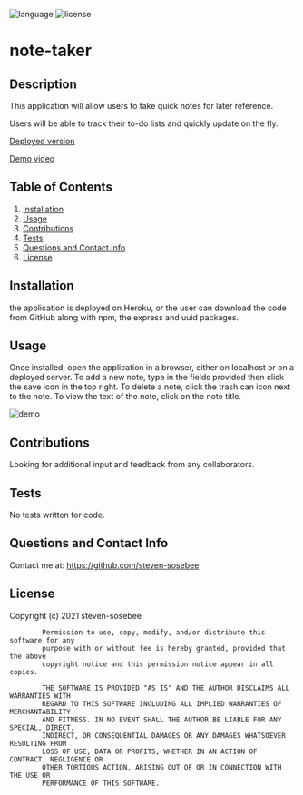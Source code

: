
![language](https://img.shields.io/github/languages/top/steven-sosebee/note-taker)
![license](https://img.shields.io/github/license/steven-sosebee/note-taker)


# note-taker

## Description

This application will allow users to take quick notes for later reference.

Users will be able to track their to-do lists and quickly update on the fly.

[Deployed version](https://sws-note-taker.herokuapp.com/)

[Demo video](https://drive.google.com/file/d/1yWUgeCN4MimMDHg3dmL_UkdyVTzqKYui/view)

## Table of Contents
1. [Installation](#installation)
2. [Usage](#usage)
3. [Contributions](#contributions)
4. [Tests](#tests)
5. [Questions and Contact Info](#questions-and-contact-info)
6. [License](#license)

## Installation

the application is deployed on Heroku, or the user can download the code from GitHub along with npm, the express and uuid packages.

## Usage

Once installed, open the application in a browser, either on localhost or on a deployed server.  To add a new note, type in the fields provided then click the save icon in the top right.  To delete a note, click the trash can icon next to the note.  To view the text of the note, click on the note title.

![demo](TBD)

## Contributions

Looking for additional input and feedback from any collaborators.

## Tests

No tests written for code.

## Questions and Contact Info

Contact me at: https://github.com/steven-sosebee

## License
Copyright (c) 2021 steven-sosebee
            
            Permission to use, copy, modify, and/or distribute this software for any
            purpose with or without fee is hereby granted, provided that the above
            copyright notice and this permission notice appear in all copies.
            
            THE SOFTWARE IS PROVIDED "AS IS" AND THE AUTHOR DISCLAIMS ALL WARRANTIES WITH
            REGARD TO THIS SOFTWARE INCLUDING ALL IMPLIED WARRANTIES OF MERCHANTABILITY
            AND FITNESS. IN NO EVENT SHALL THE AUTHOR BE LIABLE FOR ANY SPECIAL, DIRECT,
            INDIRECT, OR CONSEQUENTIAL DAMAGES OR ANY DAMAGES WHATSOEVER RESULTING FROM
            LOSS OF USE, DATA OR PROFITS, WHETHER IN AN ACTION OF CONTRACT, NEGLIGENCE OR
            OTHER TORTIOUS ACTION, ARISING OUT OF OR IN CONNECTION WITH THE USE OR
            PERFORMANCE OF THIS SOFTWARE.
